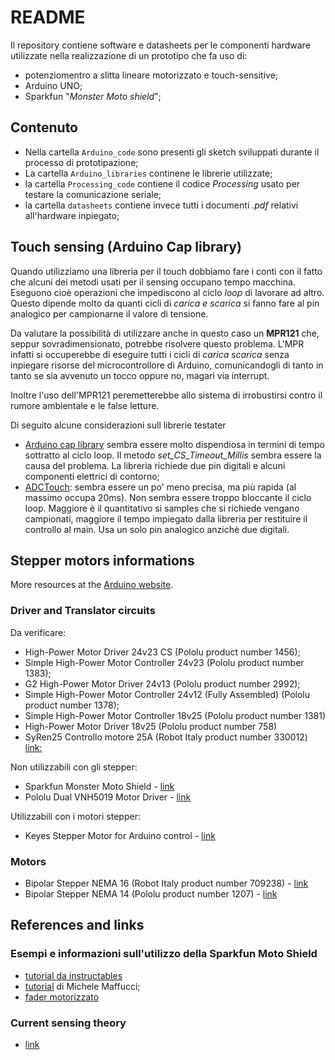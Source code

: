 # README

Il repository contiene software e datasheets per le componenti hardware utilizzate nella realizzazione di un prototipo che fa uso di:
* potenziomentro a slitta lineare motorizzato e touch-sensitive;
* Arduino UNO;
* Sparkfun "_Monster Moto shield_";

## Contenuto

* Nella cartella ```Arduino_code``` sono presenti gli sketch sviluppati durante il processo di prototipazione;
* La cartella ```Arduino_libraries``` continene le librerie utilizzate;
* la cartella ```Processing_code``` contiene il codice _Processing_ usato per testare la comunicazione seriale;
* la cartella ```datasheets``` contiene invece tutti i documenti _.pdf_ relativi all'hardware inpiegato;

## Touch sensing (Arduino Cap library)

Quando utilizziamo una libreria per il touch dobbiamo fare i conti con il fatto che alcuni dei metodi usati per il sensing occupano tempo macchina. Eseguono cioè operazioni che impediscono al ciclo _loop_ di lavorare ad altro.
Questo dipende molto da quanti cicli di _carica e scarica_ si fanno fare al pin analogico per campionarne il valore di tensione.

Da valutare la possibilità di utilizzare anche in questo caso un **MPR121** che, seppur sovradimensionato, potrebbe risolvere questo problema. L'MPR infatti si occuperebbe di eseguire tutti i cicli di _carica scarica_ senza inpiegare risorse del microcontrollore di Arduino, comunicandogli di tanto in tanto se sia avvenuto un tocco oppure no, magari via interrupt.

Inoltre l'uso dell'MPR121 peremetterebbe allo sistema di irrobustirsi contro il rumore ambientale e le false letture.

Di seguito alcune considerazioni sull librerie testater

* [Arduino cap library](https://playground.arduino.cc/Main/CapacitiveSensor?from=Main.CapSense) sembra essere molto dispendiosa in termini di tempo sottratto al ciclo loop. Il metodo _set_CS_Timeout_Millis_ sembra essere la causa del problema. La libreria richiede due pin digitali e alcuni componenti elettrici di contorno;
* [ADCTouch](https://github.com/martin2250/ADCTouch): sembra essere un po' meno precisa, ma più rapida (al massimo occupa 20ms). Non sembra essere troppo bloccante il ciclo loop. Maggiore è il quantitativo si samples che si richiede vengano campionati, maggiore il tempo impiegato dalla libreria per restituire il controllo al main. Usa un solo pin analogico anzichè due digitali.

## Stepper motors informations

More resources at the [Arduino website](https://www.arduino.cc/en/Reference/Stepper).

### Driver and Translator circuits

Da verificare:

* High-Power Motor Driver 24v23 CS (Pololu product number 1456);
* Simple High-Power Motor Controller 24v23 (Pololu product number 1383);
* G2 High-Power Motor Driver 24v13 (Pololu product number 2992);
* Simple High-Power Motor Controller 24v12 (Fully Assembled) (Pololu product number 1378);
* Simple High-Power Motor Controller 18v25 (Pololu product number 1381)
* High-Power Motor Driver 18v25 (Pololu product number 758)
* SyRen25 Controllo motore 25A (Robot Italy product number 330012) [link:](https://www.robot-italy.com/it/syren25-25a-motor-controller.html)

Non utilizzabili con gli stepper:

* Sparkfun Monster Moto Shield - [link](https://www.sparkfun.com/products/10182)
* Pololu Dual VNH5019 Motor Driver - [link](https://www.pololu.com/product/2507)

Utilizzabili con i motori stepper:

* Keyes Stepper Motor for Arduino control - [link](http://en.keyes-robot.com/productshow.aspx?id=217)

### Motors

* Bipolar Stepper NEMA 16 (Robot Italy product number 709238) - [link](https://www.robot-italy.com/it/stepper-motor-with-cable.html)
* Bipolar Stepper NEMA 14 (Pololu product number 1207) - [link](https://www.pololu.com/product/1207)




## References and links

### Esempi e informazioni sull'utilizzo della Sparkfun Moto Shield

* [tutorial da instructables](http://www.instructables.com/id/Monster-Motor-Shield-VNH2SP30/)
* [tutorial](http://www.maffucci.it/2016/03/25/utilizzo-dellarduino-motor-shields-r3/) di Michele Maffucci;
* [fader motorizzato](https://blog.codyhazelwood.me/motorized-faders-and-the-arduino/)

### Current sensing theory
* [link](https://electronics.stackexchange.com/questions/70524/arduino-motor-shield-r3-current-sensing)

